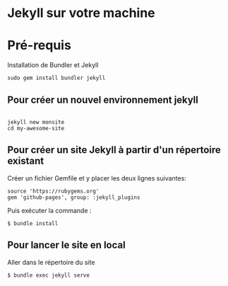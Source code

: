 # Jekyll sur votre machine

# Pré-requis

Installation de Bundler et Jekyll
```
sudo gem install bundler jekyll

```

## Pour créer un nouvel environnement jekyll
```

jekyll new monsite
cd my-awesome-site

```
## Pour créer un site Jekyll à partir d'un répertoire existant

Créer un fichier Gemfile et y placer les deux lignes suivantes:

```
source 'https://rubygems.org'
gem 'github-pages', group: :jekyll_plugins

```

Puis exécuter la commande :

```
$ bundle install

```

## Pour lancer le site en local
Aller dans le répertoire du site

```
$ bundle exec jekyll serve
```
